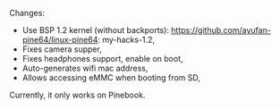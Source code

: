 Changes:
- Use BSP 1.2 kernel (without backports): https://github.com/ayufan-pine64/linux-pine64: my-hacks-1.2,
- Fixes camera supper,
- Fixes headphones support, enable on boot,
- Auto-generates wifi mac address,
- Allows accessing eMMC when booting from SD,

Currently, it only works on Pinebook.

